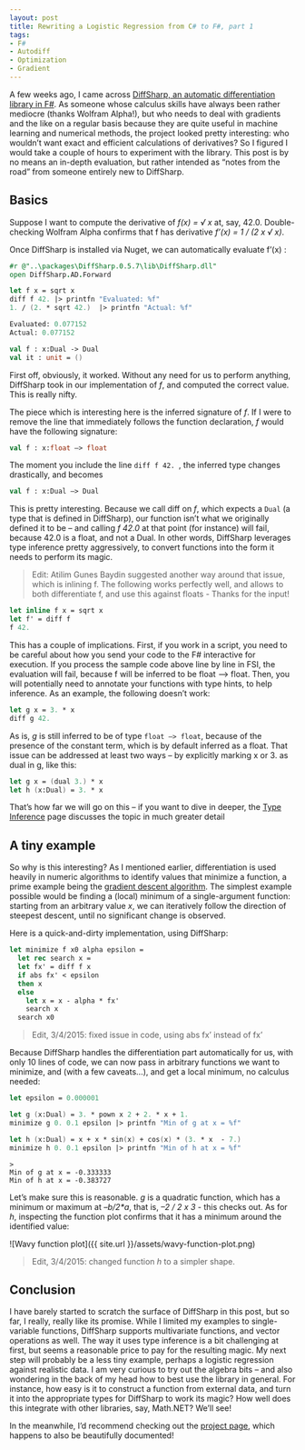 ```yaml
---
layout: post
title: Rewriting a Logistic Regression from C# to F#, part 1
tags:
- F#
- Autodiff
- Optimization
- Gradient
---
```


A few weeks ago, I came across [DiffSharp, an automatic differentiation library in F#][1]. As someone whose calculus skills have always been rather mediocre (thanks Wolfram Alpha!), but who needs to deal with gradients and the like on a regular basis because they are quite useful in machine learning and numerical methods, the project looked pretty interesting: who wouldn’t want exact and efficient calculations of derivatives? So I figured I would take a couple of hours to experiment with the library. This post is by no means an in-depth evaluation, but rather intended as “notes from the road” from someone entirely new to DiffSharp.

<!--more-->

## Basics

Suppose I want to compute the derivative of _f(x) = √ x_ at, say, 42.0. Double-checking Wolfram Alpha confirms that f has derivative _f’(x) = 1 / (2 x √ x)_.

Once DiffSharp is installed via Nuget, we can automatically evaluate f’(x) :

``` fsharp
#r @"..\packages\DiffSharp.0.5.7\lib\DiffSharp.dll"
open DiffSharp.AD.Forward

let f x = sqrt x
diff f 42. |> printfn "Evaluated: %f"
1. / (2. * sqrt 42.)  |> printfn "Actual: %f"

Evaluated: 0.077152
Actual: 0.077152

val f : x:Dual -> Dual
val it : unit = ()
```

First off, obviously, it worked. Without any need for us to perform anything, DiffSharp took in our implementation of _f_, and computed the correct value. This is really nifty.

The piece which is interesting here is the inferred signature of _f_. If I were to remove the line that immediately follows the function declaration, _f_ would have the following signature:

``` fsharp
val f : x:float –> float
```

The moment you include the line `diff f 42. `, the inferred type changes drastically, and becomes

``` fsharp
val f : x:Dual –> Dual
```

This is pretty interesting. Because we call diff on _f_, which expects a `Dual` (a type that is defined in DiffSharp), our function isn’t what we originally defined it to be – and calling _f 42.0_ at that point (for instance) will fail, because 42.0 is a float, and not a Dual. In other words, DiffSharp leverages type inference pretty aggressively, to convert functions into the form it needs to perform its magic.

>Edit: Atilim Gunes Baydin suggested another way around that issue, which is inlining f. The following works perfectly well, and allows to both differentiate f, and use this against floats - Thanks for the input!

``` fsharp
let inline f x = sqrt x
let f' = diff f
f 42.
```

This has a couple of implications. First, if you work in a script, you need to be careful about how you send your code to the F# interactive for execution. If you process the sample code above line by line in FSI, the evaluation will fail, because f will be inferred to be float –> float. Then, you will potentially need to annotate your functions with type hints, to help inference. As an example, the following doesn’t work:

``` fsharp
let g x = 3. * x
diff g 42.
```

As is, _g_ is still inferred to be of type `float –> float`, because of the presence of the constant term, which is by default inferred as a float. That issue can be addressed at least two ways – by explicitly marking x or 3. as dual in g, like this:

``` fsharp
let g x = (dual 3.) * x
let h (x:Dual) = 3. * x
```

That’s how far we will go on this – if you want to dive in deeper, the [Type Inference][2] page discusses the topic in much greater detail

## A tiny example

So why is this interesting? As I mentioned earlier, differentiation is used heavily in numeric algorithms to identify values that minimize a function, a prime example being the [gradient descent algorithm][3]. The simplest example possible would be finding a (local) minimum of a single-argument function: starting from an arbitrary value _x_, we can iteratively follow the direction of steepest descent, until no significant change is observed.

Here is a quick-and-dirty implementation, using DiffSharp:

``` fsharp
let minimize f x0 alpha epsilon =
  let rec search x =
  let fx' = diff f x
  if abs fx' < epsilon
  then x
  else
    let x = x - alpha * fx'
    search x
  search x0
```

> Edit, 3/4/2015: fixed issue in code, using abs fx’ instead of fx’

Because DiffSharp handles the differentiation part automatically for us, with only 10 lines of code, we can now pass in arbitrary functions we want to minimize, and (with a few caveats…), and get a local minimum, no calculus needed:

``` fsharp
let epsilon = 0.000001

let g (x:Dual) = 3. * pown x 2 + 2. * x + 1.
minimize g 0. 0.1 epsilon |> printfn "Min of g at x = %f"

let h (x:Dual) = x + x * sin(x) + cos(x) * (3. * x  - 7.)
minimize h 0. 0.1 epsilon |> printfn "Min of h at x = %f"
```
```
>
Min of g at x = -0.333333
Min of h at x = -0.383727
```

Let’s make sure this is reasonable. _g_ is a quadratic function, which has a minimum or maximum at _–b/2*a_, that is, _–2 / 2 x 3_ - this checks out. As for _h_, inspecting the function plot confirms that it has a minimum around the identified value:

![Wavy function plot]({{ site.url }}/assets/wavy-function-plot.png)

> Edit, 3/4/2015: changed function _h_ to a simpler shape.

## Conclusion

I have barely started to scratch the surface of DiffSharp in this post, but so far, I really, really like its promise. While I limited my examples to single-variable functions, DiffSharp supports multivariate functions, and vector operations as well. The way it uses type inference is a bit challenging at first, but seems a reasonable price to pay for the resulting magic. My next step will probably be a less tiny example, perhaps a logistic regression against realistic data. I am very curious to try out the algebra bits – and also wondering in the back of my head how to best use the library in general. For instance, how easy is it to construct a function from external data, and turn it into the appropriate types for DiffSharp to work its magic? How well does this integrate with other libraries, say, Math.NET? We’ll see!

In the meanwhile, I’d recommend checking out the [project page][1], which happens to also be beautifully documented!

[1]: http://gbaydin.github.io/DiffSharp/
[2]: http://gbaydin.github.io/DiffSharp/gettingstarted-typeinference.html
[3]: http://en.wikipedia.org/wiki/Gradient_descent
